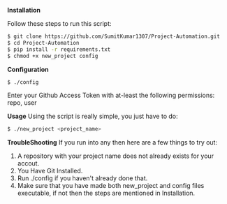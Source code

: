 **Installation**

Follow these steps to run this script:
```bash
$ git clone https://github.com/SumitKumar1307/Project-Automation.git
$ cd Project-Automation
$ pip install -r requirements.txt
$ chmod +x new_project config
```

**Configuration**

```bash
$ ./config
```
Enter your Github Access Token with at-least the following permissions: repo, user

**Usage**
Using the script is really simple, you just have to do:

```bash
$ ./new_project <project_name>
```
**TroubleShooting**
If you run into any then here are a few things to try out:

1. A repository with your project name does not already exists for your accout.
2. You Have Git Installed.
3. Run ./config if you haven't already done that.
4. Make sure that you have made both new_project and config files executable, if not then the steps are mentioned in Installation.
```
